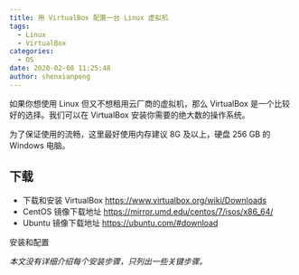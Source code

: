 ```yaml
---
title: 用 VirtualBox 配置一台 Linux 虚拟机
tags:
  - Linux
  - VirtualBox
categories:
  - OS
date: 2020-02-08 11:25:48
author: shenxianpeng
---
```


如果你想使用 Linux 但又不想租用云厂商的虚拟机，那么 VirtualBox 是一个比较好的选择。我们可以在 VirtualBox 安装你需要的绝大数的操作系统。

为了保证使用的流畅，这里最好使用内存建议 8G 及以上，硬盘 256 GB 的 Windows 电脑。

<!-- more -->

## 下载

* 下载和安装 VirtualBox https://www.virtualbox.org/wiki/Downloads
* CentOS 镜像下载地址 https://mirror.umd.edu/centos/7/isos/x86_64/
* Ubuntu 镜像下载地址 https://ubuntu.com/#download

安装和配置

_本文没有详细介绍每个安装步骤，只列出一些关键步骤。_
